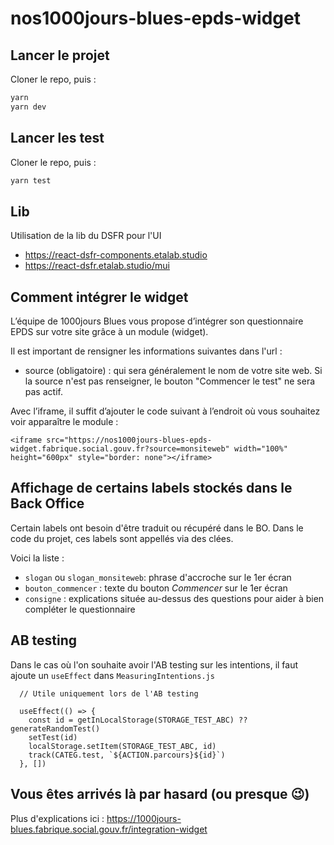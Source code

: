 # nos1000jours-blues-epds-widget

## Lancer le projet

Cloner le repo, puis :

```bash
yarn
yarn dev
```

## Lancer les test

Cloner le repo, puis :

```bash
yarn test
```

## Lib
Utilisation de la lib du DSFR pour l'UI
- https://react-dsfr-components.etalab.studio
- https://react-dsfr.etalab.studio/mui


## Comment intégrer le widget

L’équipe de 1000jours Blues vous propose d’intégrer son questionnaire EPDS sur votre site grâce à un module (widget).

Il est important de rensigner les informations suivantes dans l'url :
- source (obligatoire) : qui sera généralement le nom de votre site web. Si la source n'est pas renseigner, le bouton "Commencer le test" ne sera pas actif.

Avec l’iframe, il suffit d’ajouter le code suivant à l’endroit où vous souhaitez voir apparaître le module :
```
<iframe src="https://nos1000jours-blues-epds-widget.fabrique.social.gouv.fr?source=monsiteweb" width="100%" height="600px" style="border: none"></iframe>
```

## Affichage de certains labels stockés dans le Back Office
Certain labels ont besoin d'être traduit ou récupéré dans le BO. Dans le code du projet, ces labels sont appellés via des clées. 

Voici la liste :
- `slogan` ou `slogan_monsiteweb`: phrase d'accroche sur le 1er écran 
- `bouton_commencer` : texte du bouton *Commencer* sur le 1er écran 
- `consigne` : explications située au-dessus des questions pour aider à bien compléter le questionnaire

## AB testing

Dans le cas où l'on souhaite avoir l'AB testing sur les intentions, il faut ajoute un `useEffect` dans `MeasuringIntentions.js`
```
  // Utile uniquement lors de l'AB testing
  
  useEffect(() => {
    const id = getInLocalStorage(STORAGE_TEST_ABC) ?? generateRandomTest()
    setTest(id)
    localStorage.setItem(STORAGE_TEST_ABC, id)
    track(CATEG.test, `${ACTION.parcours}${id}`)
  }, [])
```

## Vous êtes arrivés là par hasard (ou presque 😉)
Plus d'explications ici : https://1000jours-blues.fabrique.social.gouv.fr/integration-widget
